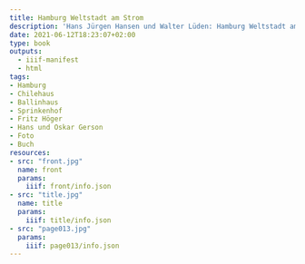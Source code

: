```yaml
---
title: Hamburg Weltstadt am Strom
description: 'Hans Jürgen Hansen und Walter Lüden: Hamburg Weltstadt am Strom. Orbis Verlag, Hamburg 1955. <a class="worldcat" href="http://www.worldcat.org/oclc/71947619">&nbsp;</a>'
date: 2021-06-12T18:23:07+02:00
type: book
outputs:
  - iiif-manifest
  - html
tags:
- Hamburg
- Chilehaus
- Ballinhaus
- Sprinkenhof
- Fritz Höger
- Hans und Oskar Gerson
- Foto
- Buch
resources:
- src: "front.jpg"
  name: front
  params:
    iiif: front/info.json
- src: "title.jpg"
  name: title
  params:
    iiif: title/info.json
- src: "page013.jpg"
  params:
    iiif: page013/info.json
---
```

